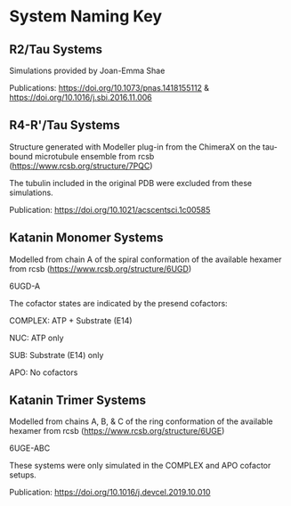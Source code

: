 # System Naming Key

## R2/Tau Systems
Simulations provided by Joan-Emma Shae  

Publications: https://doi.org/10.1073/pnas.1418155112 & https://doi.org/10.1016/j.sbi.2016.11.006

## R4-R'/Tau Systems
Structure generated with Modeller plug-in from the ChimeraX on the tau-bound microtubule ensemble from rcsb (https://www.rcsb.org/structure/7PQC)

The tubulin included in the original PDB were excluded from these simulations.

Publication: https://doi.org/10.1021/acscentsci.1c00585

## Katanin Monomer Systems
Modelled from chain A of the spiral conformation of the available hexamer from rcsb (https://www.rcsb.org/structure/6UGD)

6UGD-A

The cofactor states are indicated by the presend cofactors:

COMPLEX: ATP + Substrate (E14)

NUC: ATP only

SUB: Substrate (E14) only

APO: No cofactors

## Katanin Trimer Systems
Modelled from chains A, B, & C of the ring conformation of the available hexamer from rcsb (https://www.rcsb.org/structure/6UGE)

6UGE-ABC

These systems were only simulated in the COMPLEX and APO cofactor setups.

Publication: https://doi.org/10.1016/j.devcel.2019.10.010

